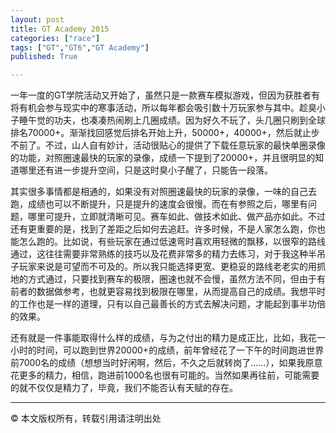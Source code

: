 ```yaml
---
layout: post
title: GT Academy 2015
categories: ["race"]
tags: ["GT","GT6","GT Academy"]
published: True

---
```


一年一度的GT学院活动又开始了，虽然只是一款赛车模拟游戏，但因为获胜者有将有机会参与现实中的寒事活动，所以每年都会吸引数十万玩家参与其中。趁臭小子睡午觉的功夫，也凑凑热闹刷上几圈成绩。因为好久不玩了，头几圈只刷到全球排名70000+。渐渐找回感觉后排名开始上升，50000+，40000+，然后就止步不前了。不过，山人自有妙计，活动很贴心的提供了下载任意玩家的最快单圈录像的功能，对照圈速最快的玩家的录像，成绩一下提到了20000+，并且很明显的知道哪里还有进一步提升空间，只是这时臭小子醒了，只能告一段落。

其实很多事情都是相通的，如果没有对照圈速最快的玩家的录像，一味的自己去跑，成绩也可以不断提升，只是提升的速度会很慢。而在有参照之后，哪里有问题，哪里可提升，立即就清晰可见。赛车如此、做技术如此、做产品亦如此。不过还有更重要的是，找到了差距之后如何去追赶。许多时候，不是人家怎么跑，你也能怎么跑的。比如说，有些玩家在通过低速弯时喜欢用轻微的飘移，以很窄的路线通过，这往往需要非常熟练的技巧以及花费非常多的精力去练习，对于我这种半吊子玩家来说是可望而不可及的。所以我只能选择更宽、更稳妥的路线老老实的用抓地的方式通过，只要找到赛车的极限，圈速也就不会慢，虽然方法不同，但由于有前者的数据做参考，也就更容易找到极限在哪里，从而提高自己的成绩。我想平时的工作也是一样的道理，只有以自己最善长的方式去解决问题，才能起到事半功倍的效果。

还有就是一件事能取得什么样的成绩，与为之付出的精力是成正比，比如，我花一小时的时间，可以跑到世界20000+的成绩，前年曾经花了一下午的时间跑进世界前7000名的成绩（想想当时好闲啊，然后，不久之后就转岗了……），如果我原意花更多的精力，相信，跑进前1000名也很有可能的。当然如果再往前，可能需要的就不仅仅是精力了，毕竟，我们不能否认有天赋的存在。

------------------
&copy; 本文版权所有，转载引用请注明出处